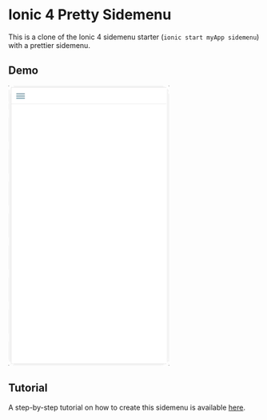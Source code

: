 # Ionic 4 Pretty Sidemenu

This is a clone of the Ionic 4 sidemenu starter (`ionic start myApp sidemenu`) with a prettier sidemenu.

## Demo
![screenshot](/images/ionic-4-pretty-sidemenu.gif "Ionic 4 Pretty sidemenu screenshot")

## Tutorial
A step-by-step tutorial on how to create this sidemenu is available [here](https://www.technouz.com/4989/how-to-create-a-prettier-ionic-side-menu/).